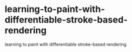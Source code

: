 # learning-to-paint-with-differentiable-stroke-based-rendering
learning to paint with differentiable stroke-based rendering
